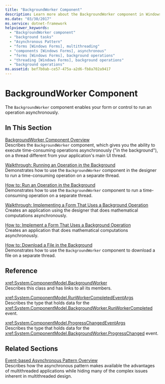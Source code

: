 ```yaml
---
title: "BackgroundWorker Component"
description: Learn more about the BackgroundWorker component in Windows Forms, which enables your form or control to run an operation asynchronously.
ms.date: "03/30/2017"
ms.service: dotnet-framework
helpviewer_keywords: 
  - "BackgroundWorker component"
  - "background tasks"
  - "Asynchronous Pattern"
  - "forms [Windows Forms], multithreading"
  - "components [Windows Forms], asynchronous"
  - "forms [Windows Forms], background operations"
  - "threading [Windows Forms], background operations"
  - "background operations"
ms.assetid: bef7b0ab-ce57-475a-a2d6-fb8a702a9417
---
```

# BackgroundWorker Component

The `BackgroundWorker` component enables your form or control to run an operation asynchronously.  
  
## In This Section  

[BackgroundWorker Component Overview](backgroundworker-component-overview.md)\
Describes the `BackgroundWorker` component, which gives you the ability to execute time-consuming operations asynchronously ("in the background"), on a thread different from your application's main UI thread.  
  
[Walkthrough: Running an Operation in the Background](walkthrough-running-an-operation-in-the-background.md)\
Demonstrates how to use the `BackgroundWorker` component in the designer to run a time-consuming operation on a separate thread.  
  
[How to: Run an Operation in the Background](how-to-run-an-operation-in-the-background.md)\
Demonstrates how to use the `BackgroundWorker` component to run a time-consuming operation on a separate thread.  
  
[Walkthrough: Implementing a Form That Uses a Background Operation](walkthrough-implementing-a-form-that-uses-a-background-operation.md)\
Creates an application using the designer that does mathematical computations asynchronously.  
  
[How to: Implement a Form That Uses a Background Operation](how-to-implement-a-form-that-uses-a-background-operation.md)\
Creates an application that does mathematical computations asynchronously.  
  
[How to: Download a File in the Background](how-to-download-a-file-in-the-background.md)\
Demonstrates how to use the `BackgroundWorker` component to download a file on a separate thread.  
  
## Reference  

<xref:System.ComponentModel.BackgroundWorker>  
Describes this class and has links to all its members.  
  
<xref:System.ComponentModel.RunWorkerCompletedEventArgs>  
Describes the type that holds data for the <xref:System.ComponentModel.BackgroundWorker.RunWorkerCompleted> event.  
  
<xref:System.ComponentModel.ProgressChangedEventArgs>  
Describes the type that holds data for the <xref:System.ComponentModel.BackgroundWorker.ProgressChanged> event.  
  
## Related Sections  

[Event-based Asynchronous Pattern Overview](/dotnet/standard/asynchronous-programming-patterns/event-based-asynchronous-pattern-overview)\
Describes how the asynchronous pattern makes available the advantages of multithreaded applications while hiding many of the complex issues inherent in multithreaded design.
